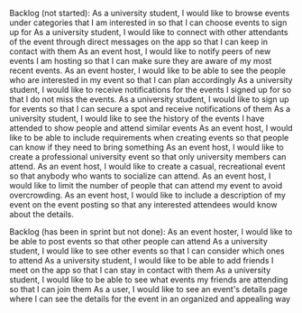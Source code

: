 Backlog (not started):
<REN-11> As a university student, I would like to browse events under categories that I am interested in so that I can choose events to sign up for
<REN-12> As a university student, I would like to connect with other attendants of the event through direct messages on the app so that I can keep in contact with them
<REN-13> As an event host, I would like to notify peers of new events I am hosting so that I can make sure they are aware of my most recent events.
<REN-14> As an event hoster, I would like to be able to see the people who are interested in my event so that I can plan accordingly
<REN-15> As a university student, I would like to receive notifications for the events I signed up for so that I do not miss the events.
<REN-16> As a university student, I would like to sign up for events so that I can secure a spot and receive notifications of them
<REN-17> As a university student, I would like to see the history of the events I have attended to show people and attend similar events
<REN-18> As an event host, I would like to be able to include requirements when creating events so that people can know if they need to bring something
<REN-19> As an event host, I would like to create a professional university event so that only university members can attend.
<REN-20> As an event host, I would like to create a casual, recreational event so that anybody who wants to socialize can attend. 
<REN-22> As an event host, I would like to limit the number of people that can attend my event to avoid overcrowding.
<REN-23> As an event host, I would like to include a description of my event on the event posting so that any interested attendees would know about the details.

Backlog (has been in sprint but not done):
<REN-5> As an event hoster, I would like to be able to post events so that other people can attend
<REN-6> As a university student, I would like to see other events so that I can consider which ones to attend
<REN-7> As a university student, I would like to be able to add friends I meet on the app so that I can stay in contact with them
<REN-8> As a university student, I would like to be able to see what events my friends are attending so that I can join them
<REN-28> As a user, I would like to see an event's details page where I can see the details for the event in an organized and appealing way
